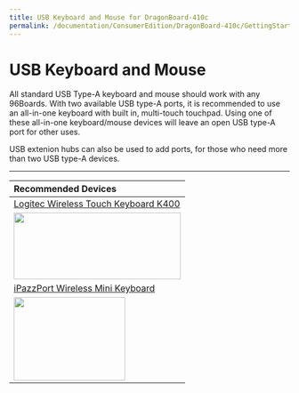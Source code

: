 ```yaml
---
title: USB Keyboard and Mouse for DragonBoard-410c
permalink: /documentation/ConsumerEdition/DragonBoard-410c/GettingStarted/USBKeyboardMouse.md/
---
```

# USB Keyboard and Mouse

All standard USB Type-A keyboard and mouse should work with any 96Boards. With two available USB type-A ports, it is recommended to use an all-in-one keyboard with built in, multi-touch touchpad. Using one of these all-in-one keyboard/mouse devices will leave an open USB type-A port for other uses.

USB extenion hubs can also be used to add ports, for those who need more than two USB type-A devices.

***

| **Recommended Devices** |
|:--|
| [Logitec Wireless Touch Keyboard K400](http://www.logitech.com/en-us/product/wireless-touch-keyboard-k400r)<br>
<a href="http://www.logitech.com/en-us/product/wireless-touch-keyboard-k400r" target="_blank"><img src="http://i.imgur.com/FL67FuW.jpg" data-canonical-src="http://i.imgur.com/FL67FuW.jpg" width="300" height="120" /></a> |
| [iPazzPort Wireless Mini Keyboard](https://www.amazon.com/gp/product/B00KF9LHUI/ref=oh_aui_detailpage_o01_s00?ie=UTF8&psc=1)<br>
<a href="https://www.amazon.com/gp/product/B00KF9LHUI/ref=oh_aui_detailpage_o01_s00?ie=UTF8&psc=1" target="_blank"><img src="http://i.imgur.com/i4ymRJ0.jpg" data-canonical-src="http://i.imgur.com/i4ymRJ0.jpg" width="200" height="150" /></a> |
